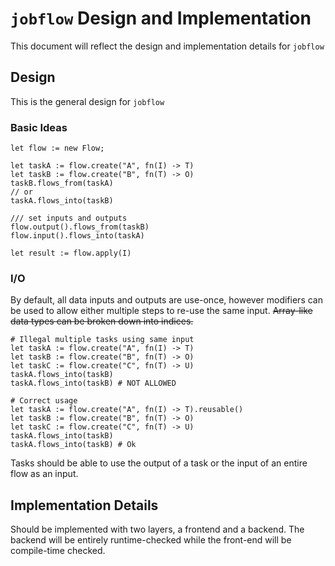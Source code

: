 # `jobflow` Design and Implementation

This document will reflect the design and implementation details for `jobflow`

## Design

This is the general design for `jobflow`

### Basic Ideas
```psuedocode
let flow := new Flow;

let taskA := flow.create("A", fn(I) -> T)
let taskB := flow.create("B", fn(T) -> O)
taskB.flows_from(taskA)
// or
taskA.flows_into(taskB)

/// set inputs and outputs
flow.output().flows_from(taskB)
flow.input().flows_into(taskA)

let result := flow.apply(I)
```

### I/O
By default, all data inputs and outputs are use-once, however modifiers can be used to allow either multiple
steps to re-use the same input. ~~Array-like data types can be broken down into indices.~~

```psuedocode
# Illegal multiple tasks using same input
let taskA := flow.create("A", fn(I) -> T)
let taskB := flow.create("B", fn(T) -> O)
let taskC := flow.create("C", fn(T) -> U)
taskA.flows_into(taskB)
taskA.flows_into(taskB) # NOT ALLOWED

# Correct usage
let taskA := flow.create("A", fn(I) -> T).reusable()
let taskB := flow.create("B", fn(T) -> O)
let taskC := flow.create("C", fn(T) -> U)
taskA.flows_into(taskB)
taskA.flows_into(taskB) # Ok
```

Tasks should be able to use the output of a task or the input of an entire flow as an input. 

## Implementation Details

Should be implemented with two layers, a frontend and a backend. The backend will be entirely runtime-checked while
the front-end will be compile-time checked.